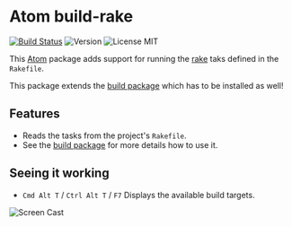 # Atom build-rake

[![Build Status](https://travis-ci.org/lslezak/build-rake.svg)](https://travis-ci.org/lslezak/build-rake)
![Version](https://img.shields.io/apm/v/build-rake.svg)
![License MIT](https://img.shields.io/apm/l/build-rake.svg)


This [Atom](https://atom.io) package adds support for running the [rake](
http://docs.seattlerb.org/rake/) taks defined in the `Rakefile`.

This package extends the [build package](https://atom.io/packages/build)
which has to be installed as well!

## Features

- Reads the tasks from the project's `Rakefile`.
- See the [build package](https://github.com/noseglid/atom-build)
  for more details how to use it.

## Seeing it working

- `Cmd Alt T` / `Ctrl Alt T` / `F7` Displays the available build targets.

![Screen Cast](https://cloud.githubusercontent.com/assets/907998/11747115/b7ca1362-a021-11e5-98ed-6111d9fa1410.gif)

